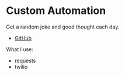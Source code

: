 # Custom Automation

Get a random joke and good thought each day.

- [GitHub](https://github.com/nkp1111/python-projects/tree/main/17.custom_automation)

What I use:

- requests
- twilio
